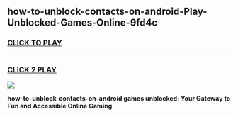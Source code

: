 
## how-to-unblock-contacts-on-android-Play-Unblocked-Games-Online-9fd4c
<h3>
<a href="https://premium76.site?title=how-to-unblock-contacts-on-android&ref=25A">CLICK TO PLAY</a></h3>
<hr>

<h3>
<a href="https://premium76.site?title=how-to-unblock-contacts-on-android&ref=25A">CLICK 2 PLAY</a>
  
</h3>

<a href="https://premium76.site?title=how-to-unblock-contacts-on-android&ref=25A"><img src="https://clearcache.store/games.png"></a>


**how-to-unblock-contacts-on-android games unblocked: Your Gateway to Fun and Accessible Online Gaming**
